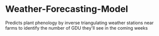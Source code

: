 # Weather-Forecasting-Model
Predicts plant phenology by inverse triangulating weather stations near farms to identify the number of GDU they'll see in the coming weeks 
